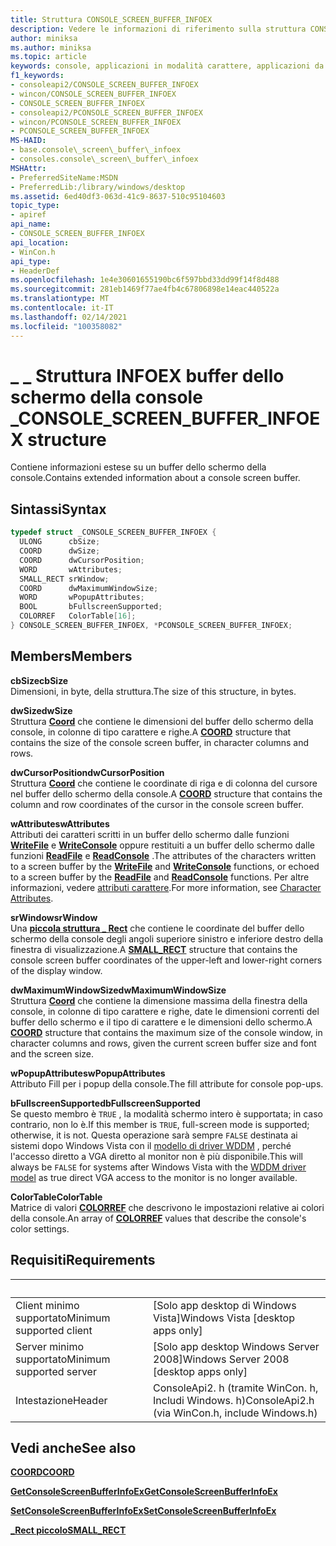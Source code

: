```yaml
---
title: Struttura CONSOLE_SCREEN_BUFFER_INFOEX
description: Vedere le informazioni di riferimento sulla struttura CONSOLE_SCREEN_BUFFER_INFOEX, che contiene informazioni estese su un buffer dello schermo della console.
author: miniksa
ms.author: miniksa
ms.topic: article
keywords: console, applicazioni in modalità carattere, applicazioni da riga di comando, applicazioni di terminale, api della console
f1_keywords:
- consoleapi2/CONSOLE_SCREEN_BUFFER_INFOEX
- wincon/CONSOLE_SCREEN_BUFFER_INFOEX
- CONSOLE_SCREEN_BUFFER_INFOEX
- consoleapi2/PCONSOLE_SCREEN_BUFFER_INFOEX
- wincon/PCONSOLE_SCREEN_BUFFER_INFOEX
- PCONSOLE_SCREEN_BUFFER_INFOEX
MS-HAID:
- base.console\_screen\_buffer\_infoex
- consoles.console\_screen\_buffer\_infoex
MSHAttr:
- PreferredSiteName:MSDN
- PreferredLib:/library/windows/desktop
ms.assetid: 6ed40df3-063d-41c9-8637-510c95104603
topic_type:
- apiref
api_name:
- CONSOLE_SCREEN_BUFFER_INFOEX
api_location:
- WinCon.h
api_type:
- HeaderDef
ms.openlocfilehash: 1e4e30601655190bc6f597bbd33dd99f14f8d488
ms.sourcegitcommit: 281eb1469f77ae4fb4c67806898e14eac440522a
ms.translationtype: MT
ms.contentlocale: it-IT
ms.lasthandoff: 02/14/2021
ms.locfileid: "100358082"
---
```

# <a name="console_screen_buffer_infoex-structure"></a><span data-ttu-id="06482-104">\_ \_ Struttura INFOEX buffer dello schermo della console \_</span><span class="sxs-lookup"><span data-stu-id="06482-104">CONSOLE\_SCREEN\_BUFFER\_INFOEX structure</span></span>

<span data-ttu-id="06482-105">Contiene informazioni estese su un buffer dello schermo della console.</span><span class="sxs-lookup"><span data-stu-id="06482-105">Contains extended information about a console screen buffer.</span></span>

## <a name="syntax"></a><span data-ttu-id="06482-106">Sintassi</span><span class="sxs-lookup"><span data-stu-id="06482-106">Syntax</span></span>

```C
typedef struct _CONSOLE_SCREEN_BUFFER_INFOEX {
  ULONG      cbSize;
  COORD      dwSize;
  COORD      dwCursorPosition;
  WORD       wAttributes;
  SMALL_RECT srWindow;
  COORD      dwMaximumWindowSize;
  WORD       wPopupAttributes;
  BOOL       bFullscreenSupported;
  COLORREF   ColorTable[16];
} CONSOLE_SCREEN_BUFFER_INFOEX, *PCONSOLE_SCREEN_BUFFER_INFOEX;
```

## <a name="members"></a><span data-ttu-id="06482-107">Members</span><span class="sxs-lookup"><span data-stu-id="06482-107">Members</span></span>

<span data-ttu-id="06482-108">**cbSize**</span><span class="sxs-lookup"><span data-stu-id="06482-108">**cbSize**</span></span>  
<span data-ttu-id="06482-109">Dimensioni, in byte, della struttura.</span><span class="sxs-lookup"><span data-stu-id="06482-109">The size of this structure, in bytes.</span></span>

<span data-ttu-id="06482-110">**dwSize**</span><span class="sxs-lookup"><span data-stu-id="06482-110">**dwSize**</span></span>  
<span data-ttu-id="06482-111">Struttura [**Coord**](coord-str.md) che contiene le dimensioni del buffer dello schermo della console, in colonne di tipo carattere e righe.</span><span class="sxs-lookup"><span data-stu-id="06482-111">A [**COORD**](coord-str.md) structure that contains the size of the console screen buffer, in character columns and rows.</span></span>

<span data-ttu-id="06482-112">**dwCursorPosition**</span><span class="sxs-lookup"><span data-stu-id="06482-112">**dwCursorPosition**</span></span>  
<span data-ttu-id="06482-113">Struttura [**Coord**](coord-str.md) che contiene le coordinate di riga e di colonna del cursore nel buffer dello schermo della console.</span><span class="sxs-lookup"><span data-stu-id="06482-113">A [**COORD**](coord-str.md) structure that contains the column and row coordinates of the cursor in the console screen buffer.</span></span>

<span data-ttu-id="06482-114">**wAttributes**</span><span class="sxs-lookup"><span data-stu-id="06482-114">**wAttributes**</span></span>  
<span data-ttu-id="06482-115">Attributi dei caratteri scritti in un buffer dello schermo dalle funzioni [**WriteFile**](/windows/win32/api/fileapi/nf-fileapi-writefile) e [**WriteConsole**](writeconsole.md) oppure restituiti a un buffer dello schermo dalle funzioni [**ReadFile**](/windows/win32/api/fileapi/nf-fileapi-readfile) e [**ReadConsole**](readconsole.md) .</span><span class="sxs-lookup"><span data-stu-id="06482-115">The attributes of the characters written to a screen buffer by the [**WriteFile**](/windows/win32/api/fileapi/nf-fileapi-writefile) and [**WriteConsole**](writeconsole.md) functions, or echoed to a screen buffer by the [**ReadFile**](/windows/win32/api/fileapi/nf-fileapi-readfile) and [**ReadConsole**](readconsole.md) functions.</span></span> <span data-ttu-id="06482-116">Per altre informazioni, vedere [attributi carattere](console-screen-buffers.md#character-attributes).</span><span class="sxs-lookup"><span data-stu-id="06482-116">For more information, see [Character Attributes](console-screen-buffers.md#character-attributes).</span></span>

<span data-ttu-id="06482-117">**srWindow**</span><span class="sxs-lookup"><span data-stu-id="06482-117">**srWindow**</span></span>  
<span data-ttu-id="06482-118">Una [**piccola struttura \_ Rect**](small-rect-str.md) che contiene le coordinate del buffer dello schermo della console degli angoli superiore sinistro e inferiore destro della finestra di visualizzazione.</span><span class="sxs-lookup"><span data-stu-id="06482-118">A [**SMALL\_RECT**](small-rect-str.md) structure that contains the console screen buffer coordinates of the upper-left and lower-right corners of the display window.</span></span>

<span data-ttu-id="06482-119">**dwMaximumWindowSize**</span><span class="sxs-lookup"><span data-stu-id="06482-119">**dwMaximumWindowSize**</span></span>  
<span data-ttu-id="06482-120">Struttura [**Coord**](coord-str.md) che contiene la dimensione massima della finestra della console, in colonne di tipo carattere e righe, date le dimensioni correnti del buffer dello schermo e il tipo di carattere e le dimensioni dello schermo.</span><span class="sxs-lookup"><span data-stu-id="06482-120">A [**COORD**](coord-str.md) structure that contains the maximum size of the console window, in character columns and rows, given the current screen buffer size and font and the screen size.</span></span>

<span data-ttu-id="06482-121">**wPopupAttributes**</span><span class="sxs-lookup"><span data-stu-id="06482-121">**wPopupAttributes**</span></span>  
<span data-ttu-id="06482-122">Attributo Fill per i popup della console.</span><span class="sxs-lookup"><span data-stu-id="06482-122">The fill attribute for console pop-ups.</span></span>

<span data-ttu-id="06482-123">**bFullscreenSupported**</span><span class="sxs-lookup"><span data-stu-id="06482-123">**bFullscreenSupported**</span></span>  
<span data-ttu-id="06482-124">Se questo membro è `TRUE` , la modalità schermo intero è supportata; in caso contrario, non lo è.</span><span class="sxs-lookup"><span data-stu-id="06482-124">If this member is `TRUE`, full-screen mode is supported; otherwise, it is not.</span></span> <span data-ttu-id="06482-125">Questa operazione sarà sempre `FALSE` destinata ai sistemi dopo Windows Vista con il [modello di driver WDDM](/windows-hardware/drivers/display/introduction-to-the-windows-vista-and-later-display-driver-model) , perché l'accesso diretto a VGA diretto al monitor non è più disponibile.</span><span class="sxs-lookup"><span data-stu-id="06482-125">This will always be `FALSE` for systems after Windows Vista with the [WDDM driver model](/windows-hardware/drivers/display/introduction-to-the-windows-vista-and-later-display-driver-model) as true direct VGA access to the monitor is no longer available.</span></span>

<span data-ttu-id="06482-126">**ColorTable**</span><span class="sxs-lookup"><span data-stu-id="06482-126">**ColorTable**</span></span>  
<span data-ttu-id="06482-127">Matrice di valori [**COLORREF**](/windows/win32/gdi/colorref) che descrivono le impostazioni relative ai colori della console.</span><span class="sxs-lookup"><span data-stu-id="06482-127">An array of [**COLORREF**](/windows/win32/gdi/colorref) values that describe the console's color settings.</span></span>

## <a name="requirements"></a><span data-ttu-id="06482-128">Requisiti</span><span class="sxs-lookup"><span data-stu-id="06482-128">Requirements</span></span>

| &nbsp; | &nbsp; |
|-|-|
| <span data-ttu-id="06482-129">Client minimo supportato</span><span class="sxs-lookup"><span data-stu-id="06482-129">Minimum supported client</span></span> | <span data-ttu-id="06482-130">\[Solo app desktop di Windows Vista\]</span><span class="sxs-lookup"><span data-stu-id="06482-130">Windows Vista \[desktop apps only\]</span></span> |
| <span data-ttu-id="06482-131">Server minimo supportato</span><span class="sxs-lookup"><span data-stu-id="06482-131">Minimum supported server</span></span> | <span data-ttu-id="06482-132">\[Solo app desktop Windows Server 2008\]</span><span class="sxs-lookup"><span data-stu-id="06482-132">Windows Server 2008 \[desktop apps only\]</span></span> |
| <span data-ttu-id="06482-133">Intestazione</span><span class="sxs-lookup"><span data-stu-id="06482-133">Header</span></span> | <span data-ttu-id="06482-134">ConsoleApi2. h (tramite WinCon. h, Includi Windows. h)</span><span class="sxs-lookup"><span data-stu-id="06482-134">ConsoleApi2.h (via WinCon.h, include Windows.h)</span></span> |

## <a name="see-also"></a><span data-ttu-id="06482-135">Vedi anche</span><span class="sxs-lookup"><span data-stu-id="06482-135">See also</span></span>

[<span data-ttu-id="06482-136">**COORD**</span><span class="sxs-lookup"><span data-stu-id="06482-136">**COORD**</span></span>](coord-str.md)

[<span data-ttu-id="06482-137">**GetConsoleScreenBufferInfoEx**</span><span class="sxs-lookup"><span data-stu-id="06482-137">**GetConsoleScreenBufferInfoEx**</span></span>](getconsolescreenbufferinfoex.md)

[<span data-ttu-id="06482-138">**SetConsoleScreenBufferInfoEx**</span><span class="sxs-lookup"><span data-stu-id="06482-138">**SetConsoleScreenBufferInfoEx**</span></span>](setconsolescreenbufferinfoex.md)

[<span data-ttu-id="06482-139">**\_Rect piccolo**</span><span class="sxs-lookup"><span data-stu-id="06482-139">**SMALL\_RECT**</span></span>](small-rect-str.md)